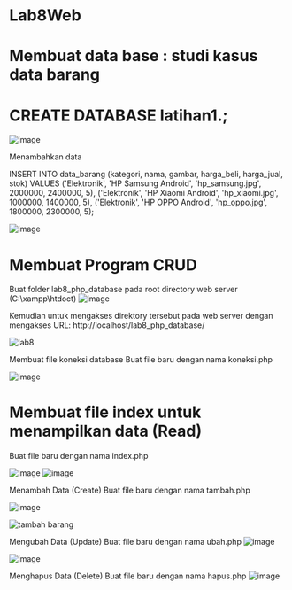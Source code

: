 # Lab8Web
# Membuat data base  : studi kasus data barang
# CREATE DATABASE latihan1.;

![image](https://user-images.githubusercontent.com/77254428/120841521-cde3f600-c595-11eb-989b-93610d6d3e39.png)

Menambahkan data 

INSERT INTO data_barang (kategori, nama, gambar, harga_beli, harga_jual, stok)
VALUES ('Elektronik', 'HP Samsung Android', 'hp_samsung.jpg', 2000000, 2400000, 5),
('Elektronik', 'HP Xiaomi Android', 'hp_xiaomi.jpg', 1000000, 1400000, 5),
('Elektronik', 'HP OPPO Android', 'hp_oppo.jpg', 1800000, 2300000, 5);

![image](https://user-images.githubusercontent.com/77254428/120841667-fec42b00-c595-11eb-80ae-6d9c9dbf72ad.png)

# Membuat Program CRUD
Buat folder lab8_php_database pada root directory web server (C:\xampp\htdoct)
![image](https://user-images.githubusercontent.com/77254428/120842190-9590e780-c596-11eb-8dd6-49b018c9fa7d.png)

Kemudian untuk mengakses direktory tersebut pada web server dengan mengakses URL:
http://localhost/lab8_php_database/

![lab8](https://user-images.githubusercontent.com/77254428/120842292-b6f1d380-c596-11eb-8669-b4749e52e8a2.png)

Membuat file koneksi database
Buat file baru dengan nama koneksi.php

![image](https://user-images.githubusercontent.com/77254428/120842568-0d5f1200-c597-11eb-92bb-60ccca3a46d3.png)

# Membuat file index untuk menampilkan data (Read)
Buat file baru dengan nama index.php

![image](https://user-images.githubusercontent.com/77254428/120842807-69299b00-c597-11eb-9d23-40b4934f8650.png)
![image](https://user-images.githubusercontent.com/77254428/120842963-adb53680-c597-11eb-87dd-4a1112096c78.png)

Menambah Data (Create)
Buat file baru dengan nama tambah.php

![image](https://user-images.githubusercontent.com/77254428/120843070-db9a7b00-c597-11eb-9279-a85f22149590.png)

![tambah barang](https://user-images.githubusercontent.com/77254428/120843114-e9e89700-c597-11eb-889a-cd71555f666f.png)

Mengubah Data (Update)
Buat file baru dengan nama ubah.php
![image](https://user-images.githubusercontent.com/77254428/120843196-0553a200-c598-11eb-939f-df44e0fd6d11.png)

![image](https://user-images.githubusercontent.com/77254428/120843492-5fecfe00-c598-11eb-81a7-80e642d3f20d.png)

Menghapus Data (Delete)
Buat file baru dengan nama hapus.php
![image](https://user-images.githubusercontent.com/77254428/120843580-7b580900-c598-11eb-846e-061193956714.png)


